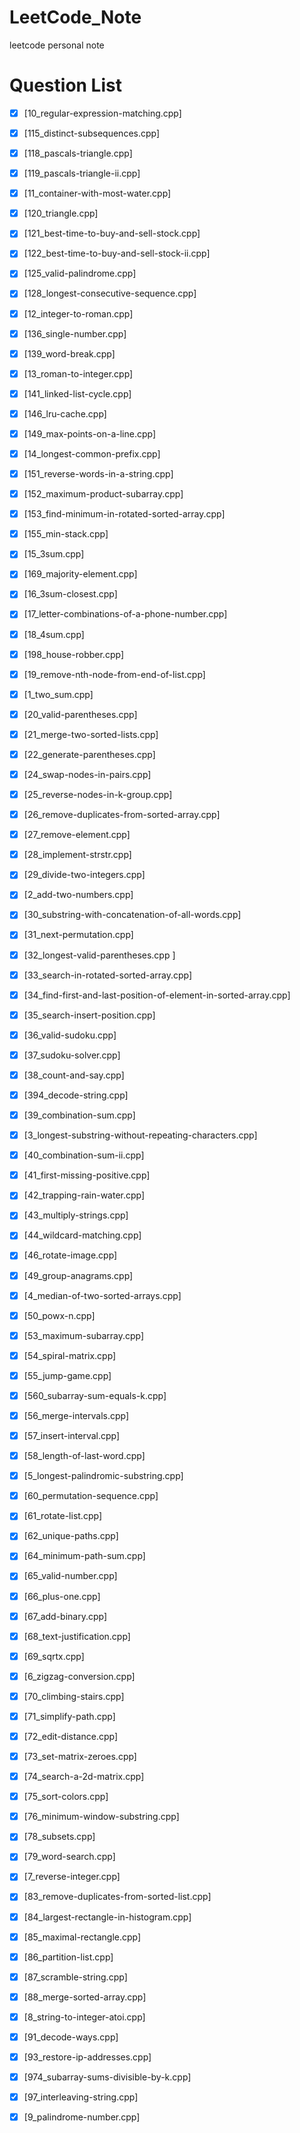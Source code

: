 # LeetCode_Note
leetcode personal note

# Question List
* [x] [10_regular-expression-matching.cpp]
* [x] [115_distinct-subsequences.cpp]
* [x] [118_pascals-triangle.cpp]
* [x] [119_pascals-triangle-ii.cpp]
* [x] [11_container-with-most-water.cpp]
* [x] [120_triangle.cpp]
* [x] [121_best-time-to-buy-and-sell-stock.cpp]
* [x] [122_best-time-to-buy-and-sell-stock-ii.cpp]
* [x] [125_valid-palindrome.cpp]
* [x] [128_longest-consecutive-sequence.cpp]
* [x] [12_integer-to-roman.cpp]
* [x] [136_single-number.cpp]
* [x] [139_word-break.cpp]
* [x] [13_roman-to-integer.cpp]
* [x] [141_linked-list-cycle.cpp]
* [x] [146_lru-cache.cpp]
* [x] [149_max-points-on-a-line.cpp]
* [x] [14_longest-common-prefix.cpp]
* [x] [151_reverse-words-in-a-string.cpp]
* [x] [152_maximum-product-subarray.cpp]
* [x] [153_find-minimum-in-rotated-sorted-array.cpp]
* [x] [155_min-stack.cpp]
* [x] [15_3sum.cpp]
* [x] [169_majority-element.cpp]
* [x] [16_3sum-closest.cpp]
* [x] [17_letter-combinations-of-a-phone-number.cpp]
* [x] [18_4sum.cpp]
* [x] [198_house-robber.cpp]
* [x] [19_remove-nth-node-from-end-of-list.cpp]
* [x] [1_two_sum.cpp]
* [x] [20_valid-parentheses.cpp]
* [x] [21_merge-two-sorted-lists.cpp]
* [x] [22_generate-parentheses.cpp]
* [x] [24_swap-nodes-in-pairs.cpp]
* [x] [25_reverse-nodes-in-k-group.cpp]
* [x] [26_remove-duplicates-from-sorted-array.cpp]
* [x] [27_remove-element.cpp]
* [x] [28_implement-strstr.cpp]
* [x] [29_divide-two-integers.cpp]
* [x] [2_add-two-numbers.cpp]
* [x] [30_substring-with-concatenation-of-all-words.cpp]
* [x] [31_next-permutation.cpp]
* [x] [32_longest-valid-parentheses.cpp ]
* [x] [33_search-in-rotated-sorted-array.cpp]
* [x] [34_find-first-and-last-position-of-element-in-sorted-array.cpp]
* [x] [35_search-insert-position.cpp]
* [x] [36_valid-sudoku.cpp]
* [x] [37_sudoku-solver.cpp]
* [x] [38_count-and-say.cpp]
* [x] [394_decode-string.cpp]
* [x] [39_combination-sum.cpp]
* [x] [3_longest-substring-without-repeating-characters.cpp]
* [x] [40_combination-sum-ii.cpp]
* [x] [41_first-missing-positive.cpp]
* [x] [42_trapping-rain-water.cpp]
* [x] [43_multiply-strings.cpp]
* [x] [44_wildcard-matching.cpp]
* [x] [46_rotate-image.cpp]
* [x] [49_group-anagrams.cpp]
* [x] [4_median-of-two-sorted-arrays.cpp]
* [x] [50_powx-n.cpp]
* [x] [53_maximum-subarray.cpp]
* [x] [54_spiral-matrix.cpp]
* [x] [55_jump-game.cpp]
* [x] [560_subarray-sum-equals-k.cpp]
* [x] [56_merge-intervals.cpp]
* [x] [57_insert-interval.cpp]
* [x] [58_length-of-last-word.cpp]
* [x] [5_longest-palindromic-substring.cpp]
* [x] [60_permutation-sequence.cpp]
* [x] [61_rotate-list.cpp]
* [x] [62_unique-paths.cpp]
* [x] [64_minimum-path-sum.cpp]
* [x] [65_valid-number.cpp]
* [x] [66_plus-one.cpp]
* [x] [67_add-binary.cpp]
* [x] [68_text-justification.cpp]
* [x] [69_sqrtx.cpp]
* [x] [6_zigzag-conversion.cpp]
* [x] [70_climbing-stairs.cpp]
* [x] [71_simplify-path.cpp]
* [x] [72_edit-distance.cpp]
* [x] [73_set-matrix-zeroes.cpp]
* [x] [74_search-a-2d-matrix.cpp]
* [x] [75_sort-colors.cpp]
* [x] [76_minimum-window-substring.cpp]
* [x] [78_subsets.cpp]
* [x] [79_word-search.cpp]
* [x] [7_reverse-integer.cpp]
* [x] [83_remove-duplicates-from-sorted-list.cpp]
* [x] [84_largest-rectangle-in-histogram.cpp]
* [x] [85_maximal-rectangle.cpp]
* [x] [86_partition-list.cpp]
* [x] [87_scramble-string.cpp]
* [x] [88_merge-sorted-array.cpp]
* [x] [8_string-to-integer-atoi.cpp]
* [x] [91_decode-ways.cpp]
* [x] [93_restore-ip-addresses.cpp]
* [x] [974_subarray-sums-divisible-by-k.cpp]
* [x] [97_interleaving-string.cpp]
* [x] [9_palindrome-number.cpp]


